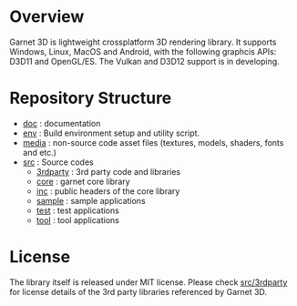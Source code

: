 # Overview

Garnet 3D is lightweight crossplatform 3D rendering library. It supports Windows, Linux, MacOS and Android, with the following graphcis APIs: D3D11 and OpenGL/ES. The Vulkan and D3D12 support is in developing.

# Repository Structure

- [doc](doc/) : documentation
- [env](env/) : Build environment setup and utility script.
- [media](media/) : non-source code asset files (textures, models, shaders, fonts and etc.)
- [src](src/) : Source codes
  - [3rdparty](src/3rdparty/) : 3rd party code and libraries
  - [core](src/core/) : garnet core library
  - [inc](src/inc/) : public headers of the core library
  - [sample](src/sample/) : sample applications
  - [test](src/test/) : test applications
  - [tool](src/tool/) : tool applications

# License
The library itself is released under MIT license. Please check [src/3rdparty](src/3rdparty) for license details of the 3rd party libraries referenced by Garnet 3D.